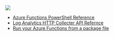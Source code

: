 <a href="https://portal.azure.com/#create/Microsoft.Template/uri/https%3A%2F%2Fraw.githubusercontent.com%2FMasayukiOzawa%2FEzMonitor%2Fmaster%2Fazuredeploy.json" target="_blank">
  <img src="https://azuredeploy.net/deploybutton.png" />
</a>

- [Azure Functions PowerShell Reference](https://docs.microsoft.com/ja-jp/azure/azure-functions/functions-reference-powershell)
- [Log Analytics HTTP Collecter API Refernce](https://docs.microsoft.com/ja-jp/azure/azure-monitor/platform/data-collector-api)
- [Run your Azure Functions from a package file](https://docs.microsoft.com/en-us/azure/azure-functions/run-functions-from-deployment-package)